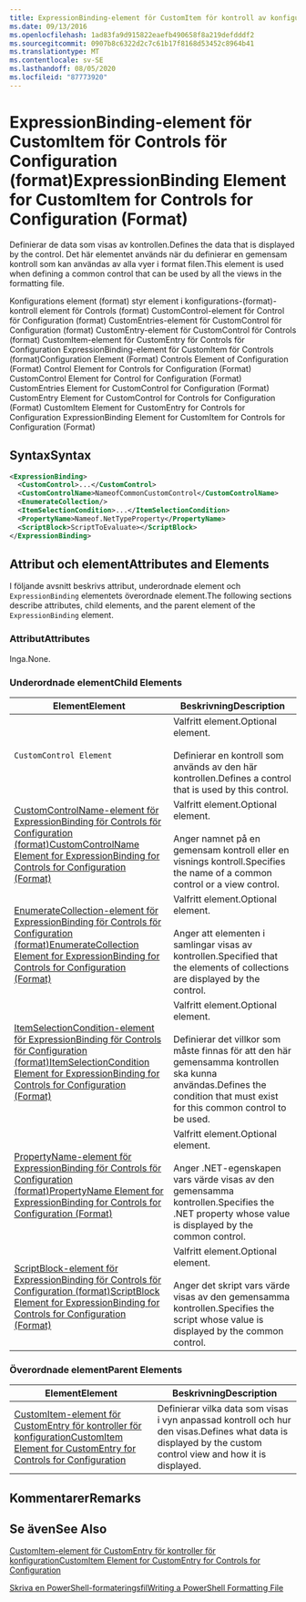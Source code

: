 ```yaml
---
title: ExpressionBinding-element för CustomItem för kontroll av konfiguration (format) | Microsoft Docs
ms.date: 09/13/2016
ms.openlocfilehash: 1ad83fa9d915822eaefb490658f8a219defdddf2
ms.sourcegitcommit: 0907b8c6322d2c7c61b17f8168d53452c8964b41
ms.translationtype: MT
ms.contentlocale: sv-SE
ms.lasthandoff: 08/05/2020
ms.locfileid: "87773920"
---
```

# <a name="expressionbinding-element-for-customitem-for-controls-for-configuration-format"></a><span data-ttu-id="e910d-102">ExpressionBinding-element för CustomItem för Controls för Configuration (format)</span><span class="sxs-lookup"><span data-stu-id="e910d-102">ExpressionBinding Element for CustomItem for Controls for Configuration (Format)</span></span>

<span data-ttu-id="e910d-103">Definierar de data som visas av kontrollen.</span><span class="sxs-lookup"><span data-stu-id="e910d-103">Defines the data that is displayed by the control.</span></span> <span data-ttu-id="e910d-104">Det här elementet används när du definierar en gemensam kontroll som kan användas av alla vyer i format filen.</span><span class="sxs-lookup"><span data-stu-id="e910d-104">This element is used when defining a common control that can be used by all the views in the formatting file.</span></span>

<span data-ttu-id="e910d-105">Konfigurations element (format) styr element i konfigurations-(format)-kontroll element för Controls (format) CustomControl-element för Control för Configuration (format) CustomEntries-element för CustomControl för Configuration (format) CustomEntry-element för CustomControl för Controls (format) CustomItem-element för CustomEntry för Controls för Configuration ExpressionBinding-element för CustomItem för Controls (format)</span><span class="sxs-lookup"><span data-stu-id="e910d-105">Configuration Element (Format) Controls Element of Configuration (Format) Control Element for Controls for Configuration (Format) CustomControl Element for Control for Configuration (Format) CustomEntries Element for CustomControl for Configuration (Format) CustomEntry Element for CustomControl for Controls for Configuration (Format) CustomItem Element for CustomEntry for Controls for Configuration ExpressionBinding Element for CustomItem for Controls for Configuration (Format)</span></span>

## <a name="syntax"></a><span data-ttu-id="e910d-106">Syntax</span><span class="sxs-lookup"><span data-stu-id="e910d-106">Syntax</span></span>

```xml
<ExpressionBinding>
  <CustomControl>...</CustomControl>
  <CustomControlName>NameofCommonCustomControl</CustomControlName>
  <EnumerateCollection/>
  <ItemSelectionCondition>...</ItemSelectionCondition>
  <PropertyName>Nameof.NetTypeProperty</PropertyName>
  <ScriptBlock>ScriptToEvaluate></ScriptBlock>
</ExpressionBinding>
```

## <a name="attributes-and-elements"></a><span data-ttu-id="e910d-107">Attribut och element</span><span class="sxs-lookup"><span data-stu-id="e910d-107">Attributes and Elements</span></span>

<span data-ttu-id="e910d-108">I följande avsnitt beskrivs attribut, underordnade element och `ExpressionBinding` elementets överordnade element.</span><span class="sxs-lookup"><span data-stu-id="e910d-108">The following sections describe attributes, child elements, and the parent element of the `ExpressionBinding` element.</span></span>

### <a name="attributes"></a><span data-ttu-id="e910d-109">Attribut</span><span class="sxs-lookup"><span data-stu-id="e910d-109">Attributes</span></span>

<span data-ttu-id="e910d-110">Inga.</span><span class="sxs-lookup"><span data-stu-id="e910d-110">None.</span></span>

### <a name="child-elements"></a><span data-ttu-id="e910d-111">Underordnade element</span><span class="sxs-lookup"><span data-stu-id="e910d-111">Child Elements</span></span>

|<span data-ttu-id="e910d-112">Element</span><span class="sxs-lookup"><span data-stu-id="e910d-112">Element</span></span>|<span data-ttu-id="e910d-113">Beskrivning</span><span class="sxs-lookup"><span data-stu-id="e910d-113">Description</span></span>|
|-------------|-----------------|
|`CustomControl Element`|<span data-ttu-id="e910d-114">Valfritt element.</span><span class="sxs-lookup"><span data-stu-id="e910d-114">Optional element.</span></span><br /><br /> <span data-ttu-id="e910d-115">Definierar en kontroll som används av den här kontrollen.</span><span class="sxs-lookup"><span data-stu-id="e910d-115">Defines a control that is used by this control.</span></span>|
|[<span data-ttu-id="e910d-116">CustomControlName-element för ExpressionBinding för Controls för Configuration (format)</span><span class="sxs-lookup"><span data-stu-id="e910d-116">CustomControlName Element for ExpressionBinding for Controls for Configuration (Format)</span></span>](./customcontrolname-element-for-expressionbinding-for-controls-for-configuration-format.md)|<span data-ttu-id="e910d-117">Valfritt element.</span><span class="sxs-lookup"><span data-stu-id="e910d-117">Optional element.</span></span><br /><br /> <span data-ttu-id="e910d-118">Anger namnet på en gemensam kontroll eller en visnings kontroll.</span><span class="sxs-lookup"><span data-stu-id="e910d-118">Specifies the name of a common control or a view control.</span></span>|
|[<span data-ttu-id="e910d-119">EnumerateCollection-element för ExpressionBinding för Controls för Configuration (format)</span><span class="sxs-lookup"><span data-stu-id="e910d-119">EnumerateCollection Element for ExpressionBinding for Controls for Configuration (Format)</span></span>](./enumeratecollection-element-for-expressionbinding-for-controls-for-configuration-format.md)|<span data-ttu-id="e910d-120">Valfritt element.</span><span class="sxs-lookup"><span data-stu-id="e910d-120">Optional element.</span></span><br /><br /> <span data-ttu-id="e910d-121">Anger att elementen i samlingar visas av kontrollen.</span><span class="sxs-lookup"><span data-stu-id="e910d-121">Specified that the elements of collections are displayed by the control.</span></span>|
|[<span data-ttu-id="e910d-122">ItemSelectionCondition-element för ExpressionBinding för Controls för Configuration (format)</span><span class="sxs-lookup"><span data-stu-id="e910d-122">ItemSelectionCondition Element for ExpressionBinding for Controls for Configuration (Format)</span></span>](./itemselectioncondition-element-for-expressionbinding-for-controls-for-configuration-format.md)|<span data-ttu-id="e910d-123">Valfritt element.</span><span class="sxs-lookup"><span data-stu-id="e910d-123">Optional element.</span></span><br /><br /> <span data-ttu-id="e910d-124">Definierar det villkor som måste finnas för att den här gemensamma kontrollen ska kunna användas.</span><span class="sxs-lookup"><span data-stu-id="e910d-124">Defines the condition that must exist for this common control to be used.</span></span>|
|[<span data-ttu-id="e910d-125">PropertyName-element för ExpressionBinding för Controls för Configuration (format)</span><span class="sxs-lookup"><span data-stu-id="e910d-125">PropertyName Element for ExpressionBinding for Controls for Configuration (Format)</span></span>](./propertyname-element-for-expressionbinding-for-controls-for-configuration-format.md)|<span data-ttu-id="e910d-126">Valfritt element.</span><span class="sxs-lookup"><span data-stu-id="e910d-126">Optional element.</span></span><br /><br /> <span data-ttu-id="e910d-127">Anger .NET-egenskapen vars värde visas av den gemensamma kontrollen.</span><span class="sxs-lookup"><span data-stu-id="e910d-127">Specifies the .NET property whose value is displayed by the common control.</span></span>|
|[<span data-ttu-id="e910d-128">ScriptBlock-element för ExpressionBinding för Controls för Configuration (format)</span><span class="sxs-lookup"><span data-stu-id="e910d-128">ScriptBlock Element for ExpressionBinding for Controls for Configuration (Format)</span></span>](./scriptblock-element-for-expressionbinding-for-controls-for-configuration-format.md)|<span data-ttu-id="e910d-129">Valfritt element.</span><span class="sxs-lookup"><span data-stu-id="e910d-129">Optional element.</span></span><br /><br /> <span data-ttu-id="e910d-130">Anger det skript vars värde visas av den gemensamma kontrollen.</span><span class="sxs-lookup"><span data-stu-id="e910d-130">Specifies the script whose value is displayed by the common control.</span></span>|

### <a name="parent-elements"></a><span data-ttu-id="e910d-131">Överordnade element</span><span class="sxs-lookup"><span data-stu-id="e910d-131">Parent Elements</span></span>

|<span data-ttu-id="e910d-132">Element</span><span class="sxs-lookup"><span data-stu-id="e910d-132">Element</span></span>|<span data-ttu-id="e910d-133">Beskrivning</span><span class="sxs-lookup"><span data-stu-id="e910d-133">Description</span></span>|
|-------------|-----------------|
|[<span data-ttu-id="e910d-134">CustomItem-element för CustomEntry för kontroller för konfiguration</span><span class="sxs-lookup"><span data-stu-id="e910d-134">CustomItem Element for CustomEntry for Controls for Configuration</span></span>](./customitem-element-for-customentry-for-controls-for-configuration-format.md)|<span data-ttu-id="e910d-135">Definierar vilka data som visas i vyn anpassad kontroll och hur den visas.</span><span class="sxs-lookup"><span data-stu-id="e910d-135">Defines what data is displayed by the custom control view and how it is displayed.</span></span>|

## <a name="remarks"></a><span data-ttu-id="e910d-136">Kommentarer</span><span class="sxs-lookup"><span data-stu-id="e910d-136">Remarks</span></span>

## <a name="see-also"></a><span data-ttu-id="e910d-137">Se även</span><span class="sxs-lookup"><span data-stu-id="e910d-137">See Also</span></span>

[<span data-ttu-id="e910d-138">CustomItem-element för CustomEntry för kontroller för konfiguration</span><span class="sxs-lookup"><span data-stu-id="e910d-138">CustomItem Element for CustomEntry for Controls for Configuration</span></span>](./customitem-element-for-customentry-for-controls-for-configuration-format.md)

[<span data-ttu-id="e910d-139">Skriva en PowerShell-formateringsfil</span><span class="sxs-lookup"><span data-stu-id="e910d-139">Writing a PowerShell Formatting File</span></span>](./writing-a-powershell-formatting-file.md)
